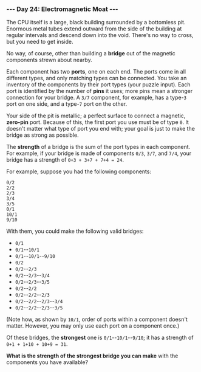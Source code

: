 ### --- Day 24: Electromagnetic Moat ---

The CPU itself is a large, black building surrounded by a bottomless pit.
Enormous metal tubes extend outward from the side of the building at
regular intervals and descend down into the void. There's no way to cross,
but you need to get inside.

No way, of course, other than building a **bridge** out of the magnetic
components strewn about nearby.

Each component has two **ports**, one on each end. The ports come in all
different types, and only matching types can be connected. You take an
inventory of the components by their port types (your puzzle input). Each
port is identified by the number of **pins** it uses; more pins mean a stronger
connection for your bridge. A `3/7` component, for example, has a type-`3` port
on one side, and a type-`7` port on the other.

Your side of the pit is metallic; a perfect surface to connect a magnetic,
**zero-pin** port. Because of this, the first port you use must be of type `0`.
It doesn't matter what type of port you end with; your goal is just to make
the bridge as strong as possible.

The **strength** of a bridge is the sum of the port types in each component.
For example, if your bridge is made of components `0/3`, `3/7`, and `7/4`, your
bridge has a strength of `0+3 + 3+7 + 7+4 = 24`.

For example, suppose you had the following components:
```
0/2
2/2
2/3
3/4
3/5
0/1
10/1
9/10
```
With them, you could make the following valid bridges:

- `0/1`
- `0/1`--`10/1`
- `0/1`--`10/1`--`9/10`
- `0/2`
- `0/2`--`2/3`
- `0/2`--`2/3`--`3/4`
- `0/2`--`2/3`--`3/5`
- `0/2`--`2/2`
- `0/2`--`2/2`--`2/3`
- `0/2`--`2/2`--`2/3`--`3/4`
- `0/2`--`2/2`--`2/3`--`3/5`

(Note how, as shown by `10/1`, order of ports within a component doesn't
matter. However, you may only use each port on a component once.)

Of these bridges, the **strongest** one is `0/1`--`10/1`--`9/10`; it has a strength
of <code>0+1 + 1+10 + 10+9 = 31</b></code>.

**What is the strength of the strongest bridge you can make** with the
components you have available?
